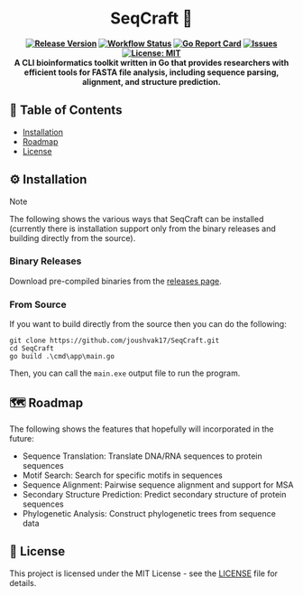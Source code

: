 <div align="center">
  <h1>SeqCraft 🧬</h1>
  <p align="center">
    <strong>
      <a href="https://github.com/joushvak17/SeqCraft/releases"><img src="https://img.shields.io/github/v/release/joushvak17/SeqCraft" alt="Release Version"></a>
      <a href="https://github.com/joushvak17/SeqCraft/actions"><img src="https://img.shields.io/github/actions/workflow/status/joushvak17/SeqCraft/test-and-lint.yml" alt="Workflow Status"></a>
      <a href="https://goreportcard.com/report/github.com/joushvak17/SeqCraft"><img src="https://goreportcard.com/badge/github.com/joushvak17/SeqCraft" alt="Go Report Card"></a>
      <a href="https://github.com/joushvak17/SeqCraft/issues"><img src="https://img.shields.io/github/issues/joushvak17/SeqCraft" alt="Issues"></a>
      <a href="LICENSE"><img src="https://img.shields.io/badge/license-MIT-blue.svg" alt="License: MIT"></a>
      <br>
      A CLI bioinformatics toolkit written in Go that provides researchers with efficient tools for FASTA file analysis, including sequence parsing, alignment, and structure prediction.
    </strong>
  </p>
</div>

## 📑 Table of Contents
- [Installation](#️-installation)
- [Roadmap](#️-roadmap)
- [License](#license)

## ⚙️ Installation
> [!NOTE]
> The following shows the various ways that SeqCraft can be installed (currently there is installation support only from the binary releases and building directly from the source).

### Binary Releases
Download pre-compiled binaries from the [releases page](https://github.com/joushvak17/SeqCraft/releases).

### From Source
If you want to build directly from the source then you can do the following:
```
git clone https://github.com/joushvak17/SeqCraft.git
cd SeqCraft
go build .\cmd\app\main.go
```
Then, you can call the `main.exe` output file to run the program.

## 🗺️ Roadmap
The following shows the features that hopefully will incorporated in the future:
- Sequence Translation: Translate DNA/RNA sequences to protein sequences
- Motif Search: Search for specific motifs in sequences
- Sequence Alignment: Pairwise sequence alignment and support for MSA
- Secondary Structure Prediction: Predict secondary structure of protein sequences
- Phylogenetic Analysis: Construct phylogenetic trees from sequence data

## 📄	License
This project is licensed under the MIT License - see the [LICENSE](LICENSE) file for details.
